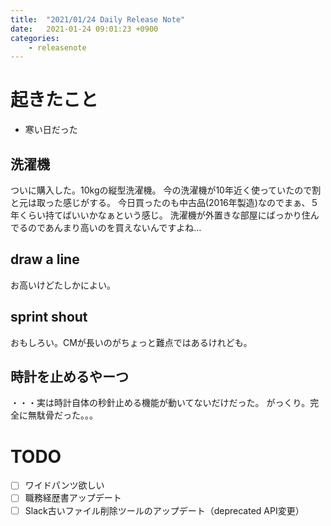 ```yaml
---
title:  "2021/01/24 Daily Release Note"
date:   2021-01-24 09:01:23 +0900
categories:
	- releasenote
---
```

# 起きたこと

* 寒い日だった

## 洗濯機

ついに購入した。10kgの縦型洗濯機。
今の洗濯機が10年近く使っていたので割と元は取った感じがする。
今日買ったのも中古品(2016年製造)なのでまぁ、５年くらい持てばいいかなぁという感じ。
洗濯機が外置きな部屋にばっかり住んでるのであんまり高いのを買えないんですよね…

## draw a line

お高いけどたしかによい。

## sprint shout

おもしろい。CMが長いのがちょっと難点ではあるけれども。

## 時計を止めるやーつ

・・・実は時計自体の秒針止める機能が動いてないだけだった。
がっくり。完全に無駄骨だった。。。

# TODO 

- [ ] ワイドパンツ欲しい
- [ ] 職務経歴書アップデート
- [ ] Slack古いファイル削除ツールのアップデート（deprecated API変更）
